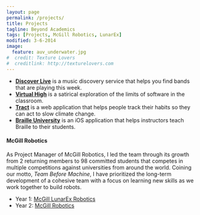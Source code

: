 ```yaml
---
layout: page
permalink: /projects/
title: Projects
tagline: Beyond Academics
tags: [Projects, McGill Robotics, LunarEx]
modified: 3-6-2014
image:
  feature: auv_underwater.jpg
#  credit: Texture Lovers
#  creditlink: http://texturelovers.com
---
```



* [**Discover Live**](/projects/discoverlive) is a music discovery service that helps you find bands that are playing this week.
* [**Virtual High**](/projects/virtualhigh) is a satirical exploration of the limits of software in the classroom.
* [**Tract**](/projects/tract) is a web application that helps people track their habits so they can act to slow climate change.
* [**Braille University**](/projects/brailleuniversity) is an iOS application that helps instructors teach Braille to their students.



#### McGill Robotics



As Project Manager of McGill Robotics, I led the team through its growth from 2 returning members to 98 committed students that competes in multiple competitions against universities from around the world. Coining our motto, *Team Before Machine*, I have prioritized the long-term development of a cohesive team with a focus on learning new skills as we work together to build robots.

* Year 1: [McGill LunarEx Robotics](/projects/mcgill-lunarex-robotics)
* Year 2: [McGill Robotics](/projects/mcgillrobotics-robosub)
